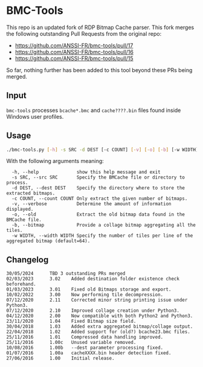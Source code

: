 # BMC-Tools

This repo is an updated fork of RDP Bitmap Cache parser. This fork merges the following outstanding Pull Requests from the original repo:

* https://github.com/ANSSI-FR/bmc-tools/pull/17
* https://github.com/ANSSI-FR/bmc-tools/pull/16
* https://github.com/ANSSI-FR/bmc-tools/pull/15

So far, nothing further has been added to this tool beyond these PRs being merged.

## Input
`bmc-tools` processes `bcache*.bmc` and `cache????.bin` files found inside Windows user profiles.
## Usage
```sh
./bmc-tools.py [-h] -s SRC -d DEST [-c COUNT] [-v] [-o] [-b] [-w WIDTH]
```
With the following arguments meaning:
```
  -h, --help              show this help message and exit
  -s SRC, --src SRC       Specify the BMCache file or directory to process.
  -d DEST, --dest DEST    Specify the directory where to store the extracted bitmaps.
  -c COUNT, --count COUNT Only extract the given number of bitmaps.
  -v, --verbose           Determine the amount of information displayed.
  -o, --old               Extract the old bitmap data found in the BMCache file.
  -b, --bitmap            Provide a collage bitmap aggregating all the tiles.
  -w WIDTH, --width WIDTH Specify the number of tiles per line of the aggregated bitmap (default=64).
```
## Changelog
```
30/05/2024		TBD	3 outstanding PRs merged
02/03/2023		3.02	Added destination folder existence check beforehand.
01/03/2023		3.01	Fixed old Bitmaps storage and export.
10/02/2022		3.00	Now performing tile decompression.
07/12/2020		2.11	Corrected minor string printing issue under Python3.
07/12/2020		2.10	Improved collage creation under Python3.
04/12/2020		2.00	Now compatible with both Python2 and Python3.
23/11/2020		1.04	Fixed Bitmap size field.
30/04/2018		1.03	Added extra aggregated bitmap/collage output.
22/04/2018		1.02	Added support for (old?) bcache23.bmc files.
25/11/2016		1.01	Compressed data handling improved.
25/11/2016		1.00c	Unused variable removed.
10/08/2016		1.00b	--dest parameter processing fixed.
01/07/2016		1.00a	cacheXXXX.bin header detection fixed.
27/06/2016		1.00	Initial release.
```
